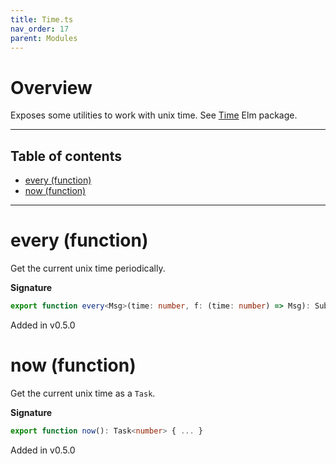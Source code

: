```yaml
---
title: Time.ts
nav_order: 17
parent: Modules
---
```


# Overview

Exposes some utilities to work with unix time.
See [Time](https://package.elm-lang.org/packages/elm/time/latest/Time) Elm package.

---

<h2 class="text-delta">Table of contents</h2>

- [every (function)](#every-function)
- [now (function)](#now-function)

---

# every (function)

Get the current unix time periodically.

**Signature**

```ts
export function every<Msg>(time: number, f: (time: number) => Msg): Sub<Msg> { ... }
```

Added in v0.5.0

# now (function)

Get the current unix time as a `Task`.

**Signature**

```ts
export function now(): Task<number> { ... }
```

Added in v0.5.0
